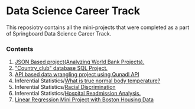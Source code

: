 # Data Science Career Track
This reposiotry contains all the mini-projects that were completed as a part of Springboard Data Science Career Track.

### Contents
1. [JSON Based project(Analyzing World Bank Projects).](https://github.com/rtb2/Springboard/blob/master/sliderule_dsi_json_exercise.ipynb)
2. ["Country_club" database SQL Project.](https://github.com/rtb2/Springboard/blob/master/sqi_mini_project.sql)
3. [API based data wrangling project using Qunadl API](https://github.com/rtb2/Springboard/blob/master/api_data_wrangling_mini_project.ipynb)
4. Inferential Statistics/[What is true normal body temperature?](https://github.com/rtb2/Springboard/blob/master/Inferential%20Statistics/sliderule_dsi_inferential_statistics_exercise_1.ipynb)
5. Inferential Statistics/[Racial Discrimination](https://github.com/rtb2/Springboard/blob/master/Inferential%20Statistics/sliderule_dsi_inferential_statistics_exercise_2.ipynb)
6. Inferential Statistics/[Hospital Readmission Analysis.](https://github.com/rtb2/Springboard/blob/master/Inferential%20Statistics/sliderule_dsi_inferential_statistics_exercise_3.ipynb)
7. [Linear Regression Mini Project with Boston Housing Data](https://github.com/rtb2/Springboard/blob/master/Mini_Project_Linear_Regression.ipynb)

